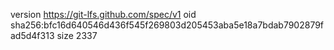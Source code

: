 version https://git-lfs.github.com/spec/v1
oid sha256:bfc16d640546d436f545f269803d205453aba5e18a7bdab7902879fad5d4f313
size 2337
